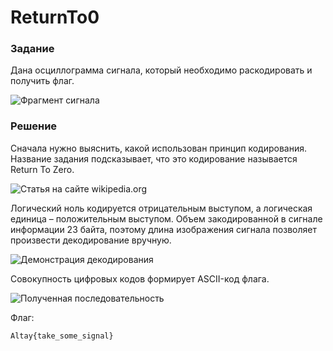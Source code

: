 # ReturnTo0
### Задание
Дана осциллограмма сигнала, который необходимо раскодировать и получить флаг.

![Фрагмент сигнала](https://bitbucket.org/superBroDeLock/tasksaltayctf17/downloads/ing1.jpg)

###  Решение
Сначала нужно выяснить, какой использован принцип кодирования. Название задания подсказывает, что это кодирование называется Return To Zero.

![Статья на сайте wikipedia.org](https://bitbucket.org/superBroDeLock/tasksaltayctf17/downloads/img2.jpg)

Логический ноль кодируется отрицательным выступом, а логическая единица – положительным выступом. Объем закодированной в сигнале информации 23 байта, поэтому длина изображения сигнала позволяет произвести декодирование вручную.

![Демонстрация декодирования](https://bitbucket.org/superBroDeLock/tasksaltayctf17/downloads/img3.jpg)

Совокупность цифровых кодов формирует ASCII-код флага.

![Полученная последовательность](https://bitbucket.org/superBroDeLock/tasksaltayctf17/downloads/img4.jpg)

Флаг:
```
Altay{take_some_signal}
```
